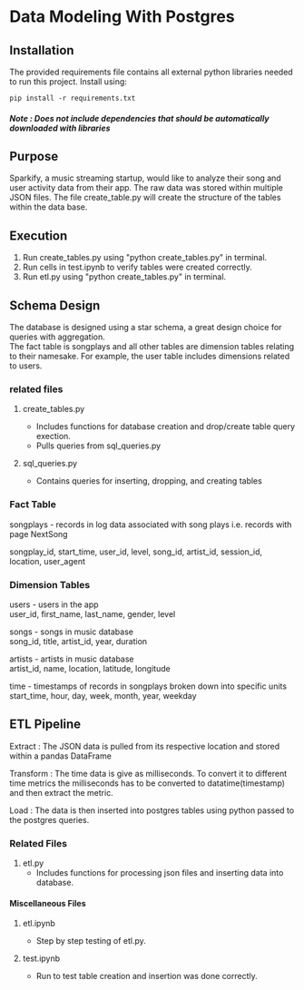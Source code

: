 # Data Modeling With Postgres

## Installation
The provided requirements file contains all external python libraries needed to run this project. Install using:
```
pip install -r requirements.txt
```
##### Note : Does not include dependencies that should be automatically downloaded with libraries

## Purpose

Sparkify, a music streaming startup, would like to analyze their song and user activity data from their app. The raw data was stored within multiple JSON files. The file create_table.py will create the structure of the tables within the data base. 

## Execution
1. Run create_tables.py using "python create_tables.py" in terminal.
2. Run cells in test.ipynb to verify tables were created correctly.
3. Run etl.py using "python create_tables.py" in terminal.

## Schema Design

The database is designed using a star schema, a great design choice for queries with aggregation.  
The fact table is songplays and all other tables are dimension tables relating to their namesake. For example, the user table includes dimensions related to users. 

### related files
1. create_tables.py
    - Includes functions for database creation and drop/create table query exection.
    - Pulls queries from sql_queries.py

2. sql_queries.py
    - Contains queries for inserting, dropping, and creating tables

### Fact Table

songplays - records in log data associated with song plays i.e. records with page NextSong

songplay_id, start_time, user_id, level, song_id, artist_id, session_id, location, user_agent

### Dimension Tables

users - users in the app  
user_id, first_name, last_name, gender, level

songs - songs in music database  
song_id, title, artist_id, year, duration

artists - artists in music database  
artist_id, name, location, latitude, longitude

time - timestamps of records in songplays broken down into specific units  
start_time, hour, day, week, month, year, weekday

## ETL Pipeline


Extract : The JSON data is pulled from its respective location and stored within a pandas DataFrame

Transform : The time data is give as milliseconds. To convert it to different time metrics the milliseconds has to be converted to datatime(timestamp) and then extract the metric. 

Load : The data is then inserted into postgres tables using python passed to the postgres queries.

### Related Files
1. etl.py
    - Includes functions for processing json files and inserting data into database.

#### Miscellaneous Files
1. etl.ipynb
    - Step by step testing of etl.py. 

2. test.ipynb
    - Run to test table creation and insertion was done correctly.
